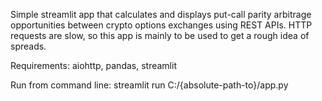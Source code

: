 Simple streamlit app that calculates and displays put-call parity arbitrage opportunities between crypto options exchanges using REST APIs.  HTTP requests are slow, so this app is mainly to be used to get a rough idea of spreads.

Requirements: aiohttp, pandas, streamlit

Run from command line: streamlit run C:/{absolute-path-to}/app.py
